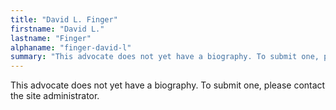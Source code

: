 ```yaml
---
title: "David L. Finger"
firstname: "David L."
lastname: "Finger"
alphaname: "finger-david-l"
summary: "This advocate does not yet have a biography. To submit one, please contact the site administrator."
---
```

This advocate does not yet have a biography. To submit one, please contact the site administrator.

